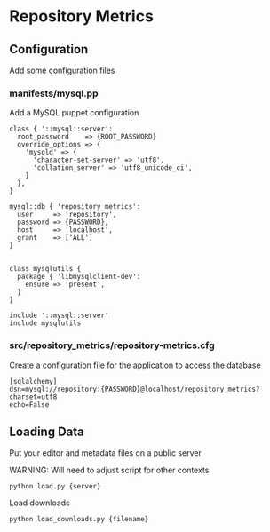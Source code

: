 # Repository Metrics

## Configuration
Add some configuration files

### manifests/mysql.pp
Add a MySQL puppet configuration

    class { '::mysql::server':
      root_password    => {ROOT_PASSWORD}
      override_options => {
        'mysqld' => {
          'character-set-server' => 'utf8',
          'collation_server' => 'utf8_unicode_ci',
        }
      },
    }

    mysql::db { 'repository_metrics':
      user     => 'repository',
      password => {PASSWORD},
      host     => 'localhost',
      grant    => ['ALL']
    }


    class mysqlutils {
      package { 'libmysqlclient-dev':
        ensure => 'present',
      }
    }

    include '::mysql::server'
    include mysqlutils


### src/repository_metrics/repository-metrics.cfg

Create a configuration file for the application to access the database

    [sqlalchemy]
    dsn=mysql://repository:{PASSWORD}@localhost/repository_metrics?charset=utf8
    echo=False

## Loading Data

Put your editor and metadata files on a public server

WARNING: Will need to adjust script for other contexts

    python load.py {server}

Load downloads

    python load_downloads.py {filename}
